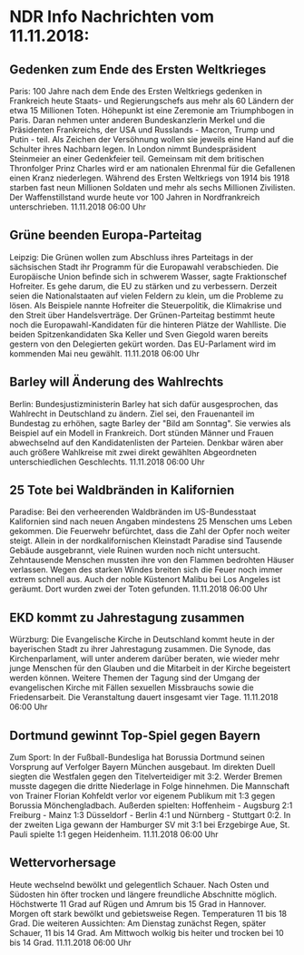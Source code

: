# NDR Info Nachrichten vom 11.11.2018:


## Gedenken zum Ende des Ersten Weltkrieges
Paris:		100 Jahre nach dem Ende des Ersten Weltkriegs gedenken in Frankreich heute Staats- und Regierungschefs aus mehr als 60 Ländern der etwa 15 Millionen Toten. Höhepunkt ist eine Zeremonie am Triumphbogen in Paris. Daran nehmen unter anderen Bundeskanzlerin Merkel und die Präsidenten Frankreichs, der USA und Russlands - Macron, Trump und Putin - teil. Als Zeichen der Versöhnung wollen sie jeweils eine Hand auf die Schulter ihres Nachbarn legen. In London nimmt Bundespräsident Steinmeier an einer Gedenkfeier teil. Gemeinsam mit dem britischen Thronfolger Prinz Charles wird er am nationalen Ehrenmal für die Gefallenen einen Kranz niederlegen. Während des Ersten Weltkriegs von 1914 bis 1918 starben fast neun Millionen Soldaten und mehr als sechs Millionen Zivilisten. Der Waffenstillstand wurde heute vor 100 Jahren in Nordfrankreich unterschrieben. 11.11.2018 06:00 Uhr 

## Grüne beenden Europa-Parteitag
Leipzig: Die Grünen wollen zum Abschluss ihres Parteitags in der sächsischen Stadt ihr Programm für die Europawahl verabschieden. Die Europäische Union befinde sich in schwerem Wasser, sagte Fraktionschef Hofreiter. Es gehe darum, die EU zu stärken und zu verbessern. Derzeit seien die Nationalstaaten auf vielen Feldern zu klein, um die Probleme zu lösen. Als Beispiele nannte Hofreiter die Steuerpolitik, die Klimakrise und den Streit über Handelsverträge. Der Grünen-Parteitag bestimmt heute noch die Europawahl-Kandidaten für die hinteren Plätze der Wahlliste. Die beiden Spitzenkandidaten Ska Keller und Sven Giegold waren bereits gestern von den Delegierten gekürt worden. Das EU-Parlament wird im kommenden Mai neu gewählt. 11.11.2018 06:00 Uhr 

## Barley will Änderung des Wahlrechts
Berlin: Bundesjustizministerin Barley hat sich dafür ausgesprochen, das Wahlrecht in Deutschland zu ändern. Ziel sei, den Frauenanteil im Bundestag zu erhöhen, sagte Barley der "Bild am Sonntag". Sie verwies als Beispiel auf ein Modell in Frankreich. Dort stünden Männer und Frauen abwechselnd auf den Kandidatenlisten der Parteien. Denkbar wären aber auch größere Wahlkreise mit zwei direkt gewählten Abgeordneten unterschiedlichen Geschlechts. 11.11.2018 06:00 Uhr 

## 25 Tote bei Waldbränden in Kalifornien
Paradise: Bei den verheerenden Waldbränden im US-Bundesstaat Kalifornien sind nach neuen Angaben mindestens 25 Menschen ums Leben gekommen. Die Feuerwehr befürchtet, dass die Zahl der Opfer noch weiter steigt. Allein in der nordkalifornischen Kleinstadt Paradise sind Tausende Gebäude ausgebrannt, viele Ruinen wurden noch nicht untersucht. Zehntausende Menschen mussten ihre von den Flammen bedrohten Häuser verlassen. Wegen des starken Windes breiten sich die Feuer noch immer extrem schnell aus. Auch der noble Küstenort Malibu bei Los Angeles ist geräumt. Dort wurden zwei der Toten gefunden. 11.11.2018 06:00 Uhr 

## EKD kommt zu Jahrestagung zusammen
Würzburg: Die Evangelische Kirche in Deutschland kommt heute in der bayerischen Stadt zu ihrer Jahrestagung zusammen. Die Synode, das Kirchenparlament, will unter anderem darüber beraten, wie wieder mehr junge Menschen für den Glauben und die Mitarbeit in der Kirche begeistert werden können. Weitere Themen der Tagung sind der Umgang der evangelischen Kirche mit Fällen sexuellen Missbrauchs sowie die Friedensarbeit. Die Veranstaltung dauert insgesamt vier Tage. 11.11.2018 06:00 Uhr 

## Dortmund gewinnt Top-Spiel gegen Bayern
Zum Sport: In der Fußball-Bundesliga hat Borussia Dortmund seinen Vorsprung auf Verfolger Bayern München ausgebaut. Im direkten Duell siegten die Westfalen gegen den Titelverteidiger mit 3:2. Werder Bremen musste dagegen die dritte Niederlage in Folge hinnehmen. Die Mannschaft von Trainer Florian Kohfeldt verlor vor eigenem Publikum mit 1:3 gegen Borussia Mönchengladbach. Außerden spielten:
Hoffenheim - Augsburg  2:1
Freiburg - Mainz  1:3
Düsseldorf - Berlin 4:1
und
Nürnberg - Stuttgart  0:2. In der zweiten Liga gewann der Hamburger SV mit 3:1 bei Erzgebirge Aue, St. Pauli spielte 1:1 gegen Heidenheim. 11.11.2018 06:00 Uhr 

## Wettervorhersage
Heute wechselnd bewölkt und gelegentlich Schauer. Nach Osten und Südosten hin öfter trocken und längere freundliche Abschnitte möglich. Höchstwerte 11 Grad auf Rügen und Amrum bis 15 Grad in Hannover. Morgen oft stark bewölkt und gebietsweise Regen. Temperaturen 11 bis 18 Grad. Die weiteren Aussichten: Am Dienstag zunächst Regen, später Schauer, 11 bis 14 Grad. Am Mittwoch wolkig bis heiter und trocken bei 10 bis 14 Grad. 11.11.2018 06:00 Uhr 
